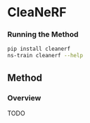 # CleaNeRF
 
### Running the Method
 
```bash
pip install cleanerf
ns-train cleanerf --help
```
 
## Method
 
### Overview

TODO
